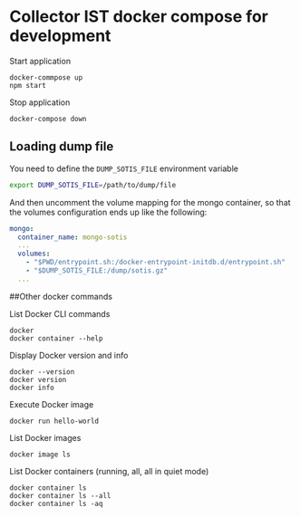 # Collector IST docker compose for development

Start application

```
docker-commpose up
npm start
```

Stop application

```
docker-compose down
```

## Loading dump file

You need to define the `DUMP_SOTIS_FILE` environment variable

```bash
export DUMP_SOTIS_FILE=/path/to/dump/file
```

And then uncomment the volume mapping for the mongo container, so that the volumes configuration ends up like the following:
```yaml
mongo:
  container_name: mongo-sotis
  ...
  volumes:
    - "$PWD/entrypoint.sh:/docker-entrypoint-initdb.d/entrypoint.sh"
    - "$DUMP_SOTIS_FILE:/dump/sotis.gz"
  ...
```

##Other docker commands

List Docker CLI commands
```
docker
docker container --help
```

Display Docker version and info
```
docker --version
docker version
docker info
```

Execute Docker image
```
docker run hello-world
```

List Docker images
```
docker image ls
```

List Docker containers (running, all, all in quiet mode)
```
docker container ls
docker container ls --all
docker container ls -aq
```
